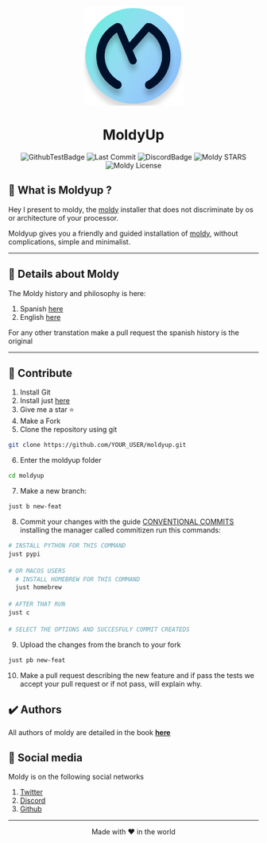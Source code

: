 <div align="center">
  <p>
    <img width="200" src="./assets/images/icon.png">
  </p>
  <h1>MoldyUp</h1>
</div>

<div align="center">

![GithubTestBadge](https://img.shields.io/github/workflow/status/Moldy-Community/moldyup/Go?label=Tests&logo=github)
![Last Commit](https://img.shields.io/github/last-commit/Moldy-Community/moldyup)
![DiscordBadge](https://img.shields.io/discord/842085043777831012?logo=discord&logoColor=white)
![Moldy STARS](https://img.shields.io/github/stars/Moldy-Community/moldyup?style=social)
![Moldy License](https://img.shields.io/github/license/moldy-community/moldyup)

</div>

## 🤔 What is Moldyup ?

Hey I present to moldy, the [moldy](https://github.com/Moldy-Community/moldy) installer that does not discriminate by os or architecture of your processor.

Moldyup gives you a friendly and guided installation of [moldy](https://github.com/Moldy-Community/moldy), without complications, simple and minimalist.

---

## 📃 Details about Moldy

The Moldy history and philosophy is here:

1. Spanish [here](./docs/history/HISTORY_ES.md)
2. English [here](./docs/history/HISTORY_EN.md)

For any other transtation make a pull request the spanish history is the original

---

## 🧐 Contribute

1. Install Git
2. Install just [here](https://github.com/casey/just)
3. Give me a star ⭐
4. Make a Fork
5. Clone the repository using git

```sh
git clone https://github.com/YOUR_USER/moldyup.git
```

6. Enter the moldyup folder

```sh
cd moldyup
```

7. Make a new branch:

```sh
just b new-feat
```

8. Commit your changes with the guide [CONVENTIONAL COMMITS](https://www.conventionalcommits.org/en/v1.0.0/) installing the manager called commitizen run this commands:

```sh
# INSTALL PYTHON FOR THIS COMMAND
just pypi

# OR MACOS USERS
  # INSTALL HOMEBREW FOR THIS COMMAND
  just homebrew

# AFTER THAT RUN
just c

# SELECT THE OPTIONS AND SUCCESFULY COMMIT CREATEDS
```

9. Upload the changes from the branch to your fork

```sh
just pb new-feat
```

10. Make a pull request describing the new feature and if pass the tests we accept your pull request or if not pass, will explain why.

## ✔️ Authors

All authors of moldy are detailed in the book **[here](https://moldybook.netlify.app/docs)**

## 📱 Social media

Moldy is on the following social networks

1. [Twitter](https://twitter.com/CommunityMoldy)
2. [Discord](https://discord.gg/2uwzhmJdfw)
3. [Github](https://github.com/Moldy-Community)

---

<div align="center">Made with ❤️ in the world</div>
